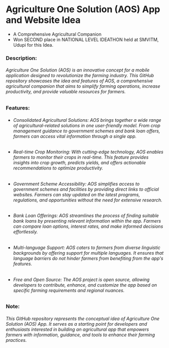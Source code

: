 # Agriculture One Solution (AOS) App and Website Idea
- A Comprehensive Agricultural Companion
- Won SECOND place in NATIONAL LEVEL IDEATHON held at SMVITM, Udupi for this Idea.

### Description:
###### Agriculture One Solution (AOS) is an innovative concept for a mobile application designed to revolutionize the farming industry. This GitHub repository showcases the idea and features of AOS, a comprehensive agricultural companion that aims to simplify farming operations, increase productivity, and provide valuable resources for farmers.

### Features:
- ###### Consolidated Agricultural Solutions: AOS brings together a wide range of agricultural-related solutions in one user-friendly model. From crop management guidance to government schemes and bank loan offers, farmers can access vital information through a single app.
- ###### Real-time Crop Monitoring: With cutting-edge technology, AOS enables farmers to monitor their crops in real-time. This feature provides insights into crop growth, predicts yields, and offers actionable recommendations to optimize productivity.
- ###### Government Scheme Accessibility: AOS simplifies access to government schemes and facilities by providing direct links to official websites. Farmers can stay updated on the latest programs, regulations, and opportunities without the need for extensive research.
- ###### Bank Loan Offerings: AOS streamlines the process of finding suitable bank loans by presenting relevant information within the app. Farmers can compare loan options, interest rates, and make informed decisions effortlessly.
- ###### Multi-language Support: AOS caters to farmers from diverse linguistic backgrounds by offering support for multiple languages. It ensures that language barriers do not hinder farmers from benefiting from the app's features.
- ###### Free and Open Source: The AOS project is open source, allowing developers to contribute, enhance, and customize the app based on specific farming requirements and regional nuances.

### Note:
###### This GitHub repository represents the conceptual idea of Agriculture One Solution (AOS) App. It serves as a starting point for developers and enthusiasts interested in building an agricultural app that empowers farmers with information, guidance, and tools to enhance their farming practices.

